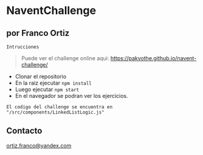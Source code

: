 # NaventChallenge

## por Franco Ortiz

`Intrucciones`

> Puede ver el challenge online aqui: https://pakvothe.github.io/navent-challenge/

- Clonar el repositorio
- En la raiz ejecutar `npm install`
- Luego ejecutar `npm start`
- En el navegador se podran ver los ejercicios.

`El codigo del challenge se encuentra en "/src/components/LinkedListLogic.js"`

## Contacto

ortiz.franco@yandex.com
